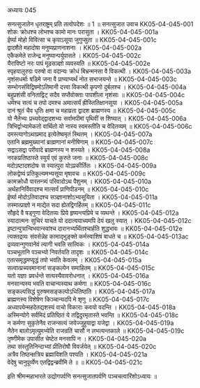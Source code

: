 अध्यायः 045

सनत्सुजातेन धृतराष्ट्रम् प्रति तत्वोपदेशः ॥ 1 ॥
सनत्सुजात उवाच 	KK05-04-045-001  
शोकः क्रोधश्च लोभश्च कामो मानः परासुता ।	KK05-04-045-001a  
ईर्ष्या मोहो विवित्सा च कृपाऽसूया जुगुप्सुता ॥	KK05-04-045-001c  
द्वादशैते महादोषा मनुष्यप्राणनाशनाः ।	KK05-04-045-002a  
एकैकमेते राजेन्द्र मनुष्यान्पर्युपासते ।	KK05-04-045-002c  
यैराविष्टो नरः पापं मूढसञ्ज्ञो व्यवस्यति ॥	KK05-04-045-002e  
स्पृहयालुरुग्रः परुषो वा वदान्यः क्रोधं बिभ्रन्मनसा वै विकत्थी ।	KK05-04-045-003a  
नृशंसधर्माः षडिमे जना वै प्राप्याप्यर्थं नोत सभाजयन्ते ॥	KK05-04-045-003c  
सम्भोगसंविद्विषमोऽतिमानी दत्त्वा विकत्थी कृपणो दुर्बलश्च ।	KK05-04-045-004a  
बहुप्रशंसी वनिताद्विट् सदैव सप्तैवोक्ताः पापशीला नृशंसाः ॥	KK05-04-045-004c  
धर्मश्च सत्यं च तपो दमश्च अमात्सर्यं ह्रीस्तितिक्षानसूया ।	KK05-04-045-005a  
दानं श्रुतं चैव धृतिः क्षमा च महाव्रता द्वादश ब्राह्मणस्य ॥	KK05-04-045-005c  
यो नैतेभ्यः प्रच्यवेद्द्वादशभ्यः सर्वामपीमां पृथिवीं स शिष्यात् ।	KK05-04-045-006a  
त्रिभिर्द्वाभ्यामेकतो वार्थितो यो नास्य स्वमस्तीति च वेदितव्यम् ॥	KK05-04-045-006c  
दमस्त्यागोऽथाप्रमाद इत्येतेष्वमृतं स्थितम् ।	KK05-04-045-007a  
एतानि ब्रह्ममुख्यानां ब्राह्मणानां मनीषिणाम् ॥	KK05-04-045-007c  
सद्वाऽसद्वा परीवादे ब्राह्मणस्य न शस्यते ।	KK05-04-045-008a  
नरकप्रतिष्ठास्ते स्युर्य एवं कुरुते जनाः ॥	KK05-04-045-008c  
मदोऽष्टादशदोषः स स्यात्पुरा योऽप्रकीर्तितः ।	KK05-04-045-009a  
लोकद्वेष्यं प्रतिकूल्यमभ्यसूया मृषावचः ॥	KK05-04-045-009c  
कामक्रोधौ पारतन्त्र्यं परिवादोऽथ पैशुनम् ।	KK05-04-045-010a  
अर्थहानिर्विवादश्च मात्सर्यं प्राणिपीडनम् ॥	KK05-04-045-010c  
ईर्ष्या मोदोऽतिवादश्च सञ्ज्ञानाशोऽभ्यसूयिता ।	KK05-04-045-011a  
तस्मात्प्राज्ञो न माद्येत सदा ह्येतद्विगर्हितम् ॥	KK05-04-045-011c  
सौहृदे वै षड्गुणा वेदितव्यः प्रिये हृष्यन्त्यप्रिये च व्यथन्ते ।	KK05-04-045-012a  
स्यादात्मनः सुचिरं याचते यो ददात्ययाच्यमपि देयं खलु स्यात् ।	KK05-04-045-012c  
इष्टान्पुत्रान्विभवान्स्वांश्च दारानभ्यर्थितश्चार्हति शुद्धभावः ॥	KK05-04-045-012e  
त्यक्तद्रव्यः संवसेन्नेह कामाद्भुङ्क्ते कर्मस्वाशिषं बाधते च ॥	KK05-04-045-013ac  
द्रव्यवान्गुणवानेवं त्यागी भवति सात्विकः ।	KK05-04-045-014a  
पञ्चभूतानि पञ्चभ्यो निवर्तयति तादृशः ॥	KK05-04-045-014c  
एतत्समृद्धमप्यृद्धं तपो भवति केवलम् ।	KK05-04-045-015a  
सत्वात्प्रच्यवमानानां सङ्कल्पेन समाहितम् ॥	KK05-04-045-015c  
यतो यज्ञाः प्रवर्धन्ते सत्यस्यैवावरोधनात् ।	KK05-04-045-016a  
मनसान्यस्य भवति वाचान्यस्याथ कर्मणा ॥	KK05-04-045-016c  
सङ्कल्पसिद्धं पुरुषमसङ्कल्पोऽधितिष्ठति ।	KK05-04-045-017a  
ब्राह्मणस्य विशेषेण किञ्चान्यदपि मे शृणु ॥	KK05-04-045-017c  
अध्यापयेन्महदेतद्यशस्यं वाचो विकाराः कवयो वदन्ति ।	KK05-04-045-018a  
अस्मिन्योगे सर्वमिदं प्रतिष्ठितं ये तद्विदुरमृतास्ते भवन्ति ॥	KK05-04-045-018c  
न कर्मणा सुकृतेनैव राजन्सत्यं जयेज्जुहुयाद्वा यजेद्वा ।	KK05-04-045-019a  
नैतेन बालोऽमृत्युमभ्येति राजन्रतिं चासौ न लभत्यन्तकाले ॥	KK05-04-045-019c  
तृष्णीमेक उपासीत चेष्टेत मनसापि न ।	KK05-04-045-020a  
तथा संस्तुतिनिन्दाभ्यां प्रीतिरोषौ विवर्जयेत् ॥	KK05-04-045-020c  
अत्रैव तिष्ठन्क्षत्रिय ब्रह्माविशति पश्यति ।	KK05-04-045-021a  
वेदेषु चानुपूर्व्येण एतद्विद्वन्ब्रवीमि ते ॥ ॥	KK05-04-045-021c  

इति श्रीमन्महाभारते उद्योगपर्वणि सनत्सुजातपर्वणि पञ्चचत्वारिंशोऽध्यायः ॥
